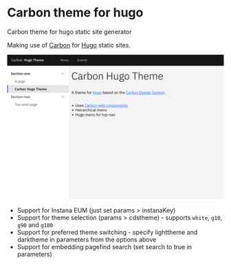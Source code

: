 # Carbon theme for hugo

Carbon theme for hugo static site generator

Making use of [Carbon](https://carbondesignsystem.com/) for [Hugo](https://gohugo.io/) static sites.

![Screenshot of theme](images/tn.png)

- Support for Instana EUM (just set params > instanaKey)
- Support for theme selection (params > cdstheme) - supports `white`, `g10`, `g90` and `g100`
- Support for preferred theme switching - specify lighttheme and darktheme in parameters from the options above
- Support for embedding pagefind search (set search to true in parameters)
